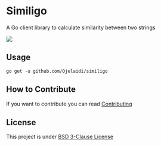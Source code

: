 # Similigo

A Go client library to calculate similarity between two strings

<img src="https://img.shields.io/github/go-mod/go-version/Ojelaidi/similigo">

## Usage

```
go get -u github.com/Ojelaidi/similigo
```

## How to Contribute

If you want to contribute you can read [Contributing](CONTRIBUTING.md)


## License

This project is under [BSD 3-Clause License](LICENSE)

